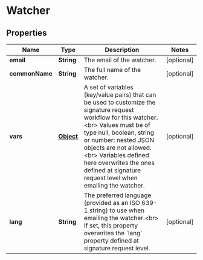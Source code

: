 

# Watcher

## Properties

Name | Type | Description | Notes
------------ | ------------- | ------------- | -------------
**email** | **String** | The email of the watcher.  |  [optional]
**commonName** | **String** | The full name of the watcher. |  [optional]
**vars** | [**Object**](.md) | A set of variables (key/value pairs) that can be used to customize the signature request workflow for this watcher.&lt;br&gt; Values must be of type null, boolean, string or number: nested JSON objects are not allowed.&lt;br&gt; Variables defined here overwrites the ones defined at signature request level when emailing the watcher.  |  [optional]
**lang** | **String** | The preferred language (provided as an ISO 639-1 string) to use when emailing the watcher.&lt;br&gt; If set, this property overwrites the &#x60;lang&#x60; property defined at signature request level.  |  [optional]



